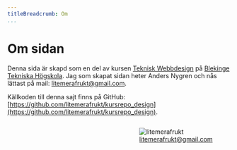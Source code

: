 ```yaml
---
titleBreadcrumb: Om
...
```

Om sidan
==============================================

Denna sida är skapd som en del av kursen [Teknisk Webbdesign](http://dbwebb.se/design) på [Blekinge Tekniska Högskola](http://bth.se). Jag som skapat sidan heter Anders Nygren och nås lättast på mail: <a href="mailto:litemerafrukt@gmail.com">litemerafrukt@gmail.com</a>.

Källkoden till denna sajt finns på GitHub: [https://github.com/litemerafrukt/kursrepo_design](https://github.com/litemerafrukt/kursrepo_design).
<figure style="float: right;">
    <img style="max-width: 256px;" src="img/litemerafrukt.jpg" alt="litemerafrukt" />
    <figcaption><a href="mailto:litemerafrukt@gmail.com">litemerafrukt@gmail.com</a></figcaption>
</figure>
